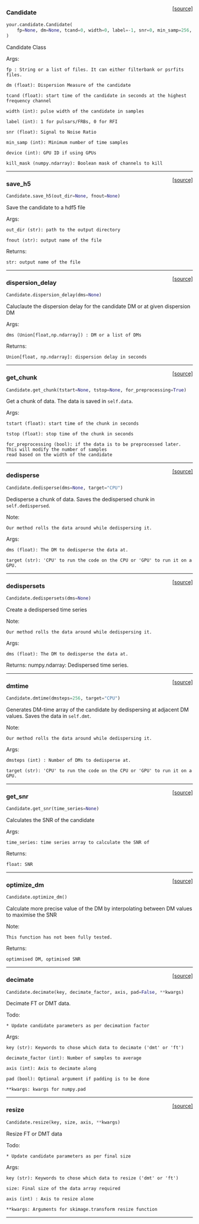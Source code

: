 <span style="float:right;">[[source]](https://github.com/thepetabyteproject/your/blob/master/your/candidate.py#L14)</span>

### Candidate


```python
your.candidate.Candidate(
    fp=None, dm=None, tcand=0, width=0, label=-1, snr=0, min_samp=256, device=0, kill_mask=None
)
```


Candidate Class

Args:

    fp : String or a list of files. It can either filterbank or psrfits files.

    dm (float): Dispersion Measure of the candidate

    tcand (float): start time of the candidate in seconds at the highest frequency channel

    width (int): pulse width of the candidate in samples

    label (int): 1 for pulsars/FRBs, 0 for RFI

    snr (float): Signal to Noise Ratio

    min_samp (int): Minimum number of time samples

    device (int): GPU ID if using GPUs

    kill_mask (numpy.ndarray): Boolean mask of channels to kill


----

<span style="float:right;">[[source]](https://github.com/thepetabyteproject/your/blob/master/your/candidate.py#L57)</span>

### save_h5


```python
Candidate.save_h5(out_dir=None, fnout=None)
```


Save the candidate to a hdf5 file

Args:

    out_dir (str): path to the output directory

    fnout (str): output name of the file

Returns:

    str: output name of the file


----

<span style="float:right;">[[source]](https://github.com/thepetabyteproject/your/blob/master/your/candidate.py#L117)</span>

### dispersion_delay


```python
Candidate.dispersion_delay(dms=None)
```


Caluclaute the dispersion delay for the candidate DM or at given dispersion DM

Args:

    dms (Union[float,np.ndarray]) : DM or a list of DMs

Returns:

    Union[float, np.ndarray]: dispersion delay in seconds


----

<span style="float:right;">[[source]](https://github.com/thepetabyteproject/your/blob/master/your/candidate.py#L135)</span>

### get_chunk


```python
Candidate.get_chunk(tstart=None, tstop=None, for_preprocessing=True)
```


Get a chunk of data. The data is saved in `self.data`.

Args:

    tstart (float): start time of the chunk in seconds

    tstop (float): stop time of the chunk in seconds

    for_preprocessing (bool): if the data is to be preprocessed later. This will modify the number of samples
    read based on the width of the candidate


----

<span style="float:right;">[[source]](https://github.com/thepetabyteproject/your/blob/master/your/candidate.py#L211)</span>

### dedisperse


```python
Candidate.dedisperse(dms=None, target="CPU")
```


Dedisperse a chunk of data. Saves the dedispersed chunk in `self.dedispersed`.

Note:

    Our method rolls the data around while dedispersing it.

Args:

    dms (float): The DM to dedisperse the data at.

    target (str): 'CPU' to run the code on the CPU or 'GPU' to run it on a GPU.


----

<span style="float:right;">[[source]](https://github.com/thepetabyteproject/your/blob/master/your/candidate.py#L246)</span>

### dedispersets


```python
Candidate.dedispersets(dms=None)
```


Create a dedispersed time series

Note:

    Our method rolls the data around while dedispersing it.

Args:

    dms (float): The DM to dedisperse the data at.

Returns:
    numpy.ndarray: Dedispersed time series.


----

<span style="float:right;">[[source]](https://github.com/thepetabyteproject/your/blob/master/your/candidate.py#L274)</span>

### dmtime


```python
Candidate.dmtime(dmsteps=256, target="CPU")
```


Generates DM-time array of the candidate by dedispersing at adjacent DM values. Saves the data in `self.dmt`.

Note:

    Our method rolls the data around while dedispersing it.

Args:

    dmsteps (int) : Number of DMs to dedisperse at.

    target (str): 'CPU' to run the code on the CPU or 'GPU' to run it on a GPU.


----

<span style="float:right;">[[source]](https://github.com/thepetabyteproject/your/blob/master/your/candidate.py#L299)</span>

### get_snr


```python
Candidate.get_snr(time_series=None)
```


Calculates the SNR of the candidate

Args:

    time_series: time series array to calculate the SNR of

Returns:

    float: SNR


----

<span style="float:right;">[[source]](https://github.com/thepetabyteproject/your/blob/master/your/candidate.py#L324)</span>

### optimize_dm


```python
Candidate.optimize_dm()
```


Calculate more precise value of the DM by interpolating between DM values to maximise the SNR

Note:

    This function has not been fully tested.

Returns:

    optimnised DM, optimised SNR


----

<span style="float:right;">[[source]](https://github.com/thepetabyteproject/your/blob/master/your/candidate.py#L351)</span>

### decimate


```python
Candidate.decimate(key, decimate_factor, axis, pad=False, **kwargs)
```


Decimate FT or DMT data.

Todo:

    * Update candidate parameters as per decimation factor

Args:

    key (str): Keywords to chose which data to decimate ('dmt' or 'ft')

    decimate_factor (int): Number of samples to average

    axis (int): Axis to decimate along

    pad (bool): Optional argument if padding is to be done

    **kwargs: kwargs for numpy.pad


----

<span style="float:right;">[[source]](https://github.com/thepetabyteproject/your/blob/master/your/candidate.py#L385)</span>

### resize


```python
Candidate.resize(key, size, axis, **kwargs)
```


Resize FT or DMT data

Todo:

    * Update candidate parameters as per final size

Args:

    key (str): Keywords to chose which data to resize ('dmt' or 'ft')

    size: Final size of the data array required

    axis (int) : Axis to resize alone

    **kwargs: Arguments for skimage.transform resize function


----

